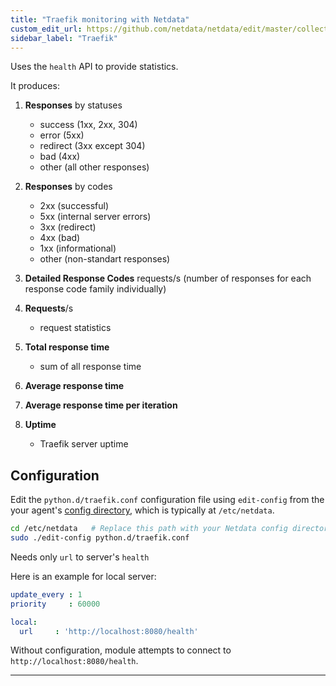 ```yaml
---
title: "Traefik monitoring with Netdata"
custom_edit_url: https://github.com/netdata/netdata/edit/master/collectors/python.d.plugin/traefik/README.md
sidebar_label: "Traefik"
---
```




Uses the `health` API to provide statistics.

It produces:

1.  **Responses** by statuses

    -   success (1xx, 2xx, 304)
    -   error (5xx)
    -   redirect (3xx except 304)
    -   bad (4xx)
    -   other (all other responses)

2.  **Responses** by codes

    -   2xx (successful)
    -   5xx (internal server errors)
    -   3xx (redirect)
    -   4xx (bad)
    -   1xx (informational)
    -   other (non-standart responses)

3.  **Detailed Response Codes** requests/s (number of responses for each response code family individually)

4.  **Requests**/s

    -   request statistics

5.  **Total response time**

    -   sum of all response time

6.  **Average response time**

7.  **Average response time per iteration**

8.  **Uptime**

    -   Traefik server uptime

## Configuration

Edit the `python.d/traefik.conf` configuration file using `edit-config` from the your agent's [config
directory](/docs/agent/step-by-step/step-04#find-your-netdataconf-file), which is typically at `/etc/netdata`.

```bash
cd /etc/netdata   # Replace this path with your Netdata config directory, if different
sudo ./edit-config python.d/traefik.conf
```

Needs only `url` to server's `health`

Here is an example for local server:

```yaml
update_every : 1
priority     : 60000

local:
  url     : 'http://localhost:8080/health'
```

Without configuration, module attempts to connect to `http://localhost:8080/health`.

---


